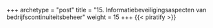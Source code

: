 +++
archetype = "post"
title = "15. Informatiebeveiligingsaspecten van bedrijfscontinuiteitsbeheer"
weight = 15
+++
{{< piratify >}}